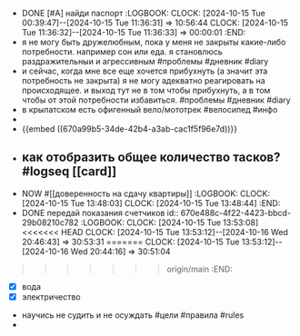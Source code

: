 - DONE [#A] найди паспорт 
  :LOGBOOK:
  CLOCK: [2024-10-15 Tue 00:39:47]--[2024-10-15 Tue 11:36:31] =>  10:56:44
  CLOCK: [2024-10-15 Tue 11:36:32]--[2024-10-15 Tue 11:36:33] =>  00:00:01
  :END:
- я не могу быть дружелюбным, пока у меня не закрыты какие-либо потребности. например сон или еда. я становлюсь раздражительныи и агрессивным #проблемы #дневник #diary
- и сейчас, когда мне все еще хочется прибухнуть (а значит эта потребность не закрыта) я не могу адекватно реагировать на происходящее. и выход тут не в том чтобы прибухнуть, а в том чтобы от этой потребности избавиться. #проблемы #дневник #diary
- в крылатском есть офигенный вело/мототрек #велосипед #инфо
-
- {{embed ((670a99b5-34de-42b4-a3ab-cac1f5f96e7d))}}
- как отобразить общее количество тасков? #logseq [[card]]
	-
- NOW #[[доверенность на сдачу квартиры]]
  :LOGBOOK:
  CLOCK: [2024-10-15 Tue 13:48:03]
  CLOCK: [2024-10-15 Tue 13:48:44]
  :END:
- DONE передай показания счетчиков
  id:: 670e488c-4f22-4423-bbcd-29b08210c782
  :LOGBOOK:
  CLOCK: [2024-10-15 Tue 13:53:08]
<<<<<<< HEAD
  CLOCK: [2024-10-15 Tue 13:53:12]--[2024-10-16 Wed 20:46:43] =>  30:53:31
=======
  CLOCK: [2024-10-15 Tue 13:53:12]--[2024-10-16 Wed 20:44:16] =>  30:51:04
>>>>>>> origin/main
  :END:
  * [x] вода
  * [x] электричество
- научись не судить и не осуждать #цели #правила #rules
-